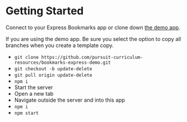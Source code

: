 # Getting Started

Connect to your Express Bookmarks app or clone down [the demo app](https://github.com/pursuit-curriculum-resources/bookmarks-express-demo/tree/update-delete).

If you are using the demo app. Be sure you select the option to copy all branches when you create a template copy.

- `git clone https://github.com/pursuit-curriculum-resources/bookmarks-express-demo.git`
- `git checkout -b update-delete`
- `git pull origin update-delete`
- `npm i`
- Start the server
- Open a new tab
- Navigate outside the server and into this app
- `npm i`
- `npm start`
